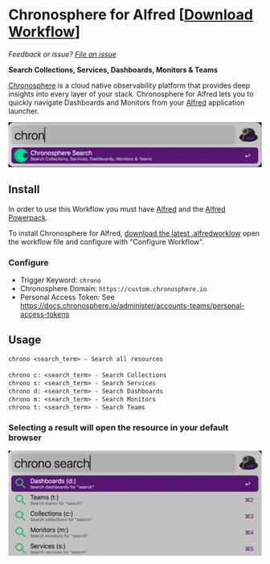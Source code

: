 # Chronosphere for Alfred [[Download Workflow](https://github.com/jklewa/chronosphere-alfred/releases/latest)]
*Feedback or issue? [File an issue](https://github.com/jklewa/chronosphere-alfred/issues)*

**Search Collections, Services, Dashboards, Monitors & Teams**

[Chronosphere](https://chronosphere.io/) is a cloud native observability platform that provides deep insights into every layer of your stack. Chronosphere for Alfred lets you to quickly navigate Dashboards and Monitors from your [Alfred](https://alfredapp.com/) application launcher.

<img src="./assets/screenshot.png" alt="Chronosphere Alfred Search Bar Example" width="600">

## Install

In order to use this Workflow you must have [Alfred](https://alfredapp.com/) and the [Alfred Powerpack](https://alfredapp.com/powerpack/).

To install Chronosphere for Alfred, [download the latest .alfredworklow](https://github.com/jklewa/chronosphere-alfred/releases/latest) open the workflow file and configure with "Configure Workflow".

### Configure
* Trigger Keyword: `chrono`
* Chronosphere Domain: `https://custom.chronosphere.io`
* Personal Access Token: See https://docs.chronosphere.io/administer/accounts-teams/personal-access-tokens

## Usage
```
chrono <search_term> - Search all resources

chrono c: <search_term> - Search Collections
chrono s: <search_term> - Search Services
chrono d: <search_term> - Search Dashboards
chrono m: <search_term> - Search Monitors
chrono t: <search_term> - Search Teams
```

### Selecting a result will open the resource in your default browser

<img src="./assets/screenshot_search_term.png" alt="Chronosphere Alfred Search Fallbacks" width="600">
